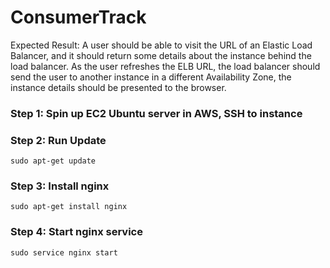# ConsumerTrack

Expected Result: A user should be able to visit the URL of an Elastic Load Balancer, and it
should return some details about the instance behind the load balancer. As the user refreshes
the ELB URL, the load balancer should send the user to another instance in a different
Availability Zone, the instance details should be presented to the browser.

### Step 1: Spin up EC2 Ubuntu server in AWS, SSH to instance

### Step 2: Run Update
```
sudo apt-get update
```

### Step 3: Install nginx
```
sudo apt-get install nginx
```

### Step 4: Start nginx service
```
sudo service nginx start
```
